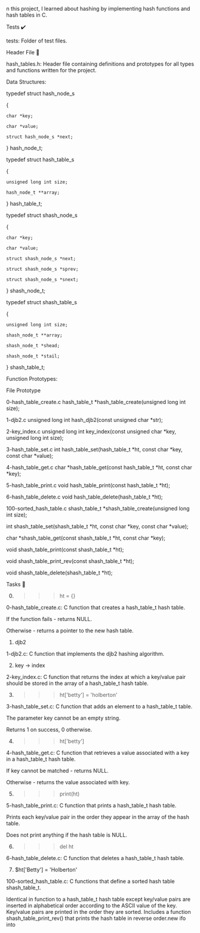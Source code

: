 n this project, I learned about hashing by implementing hash functions and hash tables in C.



Tests ✔️

tests: Folder of test files.

Header File 📁

hash_tables.h: Header file containing definitions and prototypes for all types and functions written for the project.

Data Structures:



typedef struct hash_node_s

{

	char *key;

	char *value;

	struct hash_node_s *next;

} hash_node_t;



typedef struct hash_table_s

{

	unsigned long int size;

	hash_node_t **array;

} hash_table_t;



typedef struct shash_node_s

{

	char *key;

	char *value;

	struct shash_node_s *next;

	struct shash_node_s *sprev;

	struct shash_node_s *snext;

} shash_node_t;



typedef struct shash_table_s

{

	unsigned long int size;

	shash_node_t **array;

	shash_node_t *shead;

	shash_node_t *stail;

} shash_table_t;

Function Prototypes:



File	Prototype

0-hash_table_create.c	hash_table_t *hash_table_create(unsigned long int size);

1-djb2.c	unsigned long int hash_djb2(const unsigned char *str);

2-key_index.c	unsigned long int key_index(const unsigned char *key, unsigned long int size);

3-hash_table_set.c	int hash_table_set(hash_table_t *ht, const char *key, const char *value);

4-hash_table_get.c	char *hash_table_get(const hash_table_t *ht, const char *key);

5-hash_table_print.c	void hash_table_print(const hash_table_t *ht);

6-hash_table_delete.c	void hash_table_delete(hash_table_t *ht);

100-sorted_hash_table.c	shash_table_t *shash_table_create(unsigned long int size);

int shash_table_set(shash_table_t *ht, const char *key, const char *value);

char *shash_table_get(const shash_table_t *ht, const char *key);

void shash_table_print(const shash_table_t *ht);

void shash_table_print_rev(const shash_table_t *ht);

void shash_table_delete(shash_table_t *ht);

Tasks 📃

0. >>> ht = {}



0-hash_table_create.c: C function that creates a hash_table_t hash table.

If the function fails - returns NULL.

Otherwise - returns a pointer to the new hash table.

1. djb2



1-djb2.c: C function that implements the djb2 hashing algorithm.

2. key -> index



2-key_index.c: C function that returns the index at which a key/value pair should be stored in the array of a hash_table_t hash table.

3. >>> ht['betty'] = 'holberton'



3-hash_table_set.c: C function that adds an element to a hash_table_t table.

The parameter key cannot be an empty string.

Returns 1 on success, 0 otherwise.

4. >>> ht['betty']



4-hash_table_get.c: C function that retrieves a value associated with a key in a hash_table_t hash table.

If key cannot be matched - returns NULL.

Otherwise - returns the value associated with key.

5. >>> print(ht)



5-hash_table_print.c: C function that prints a hash_table_t hash table.

Prints each key/value pair in the order they appear in the array of the hash table.

Does not print anything if the hash table is NULL.

6. >>> del ht



6-hash_table_delete.c: C function that deletes a hash_table_t hash table.

7. $ht['Betty'] = 'Holberton'



100-sorted_hash_table.c: C functions that define a sorted hash table shash_table_t.

Identical in function to a hash_table_t hash table except key/value pairs are inserted in alphabetical order according to the ASCII value of the key.
Key/value pairs are printed in the order they are sorted.
Includes a function shash_table_print_rev() that prints the hash table in reverse order.new ifo into
